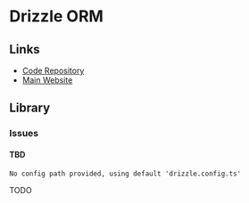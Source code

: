 # Drizzle ORM

<!--
https://github.com/RonHouben/strumtastic/tree/main/packages/database/src/repositories

https://github.com/ixahmedxi/noodle/tree/main/packages/db
https://github.com/openstatusHQ/openstatus/tree/main/packages/db
https://github.com/unkeyed/unkey/tree/main/packages/db
https://github.com/WYGIN/wygin.tech/tree/main/packages/drizzle-db
https://github.com/awaaate/atenea/tree/main/packages/db/
https://github.com/erickpeixoto/invoice-app

https://github.com/jeanhdev/solstice
https://github.com/loglib/loglib
https://github.com/kleva-j/Taskaider
https://github.com/dichioniccolo/bloghub

https://github.com/uninbox/UnInbox
-->

## Links

- [Code Repository](https://github.com/drizzle-team/drizzle-orm)
- [Main Website](https://orm.drizzle.team)

## Library

### Issues

#### TBD

```log
No config path provided, using default 'drizzle.config.ts'
```

TODO
